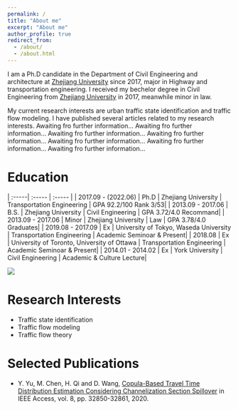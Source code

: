 ```yaml
---
permalink: /
title: "About me"
excerpt: "About me"
author_profile: true
redirect_from: 
  - /about/
  - /about.html
---
```


I am a Ph.D candidate in the Department of Civil Engineering and architecture at [Zhejiang University](https://www.zju.edu.cn) since 2017, major in Highway and transportation engineering. I received my bechelor degree in Civil Engineering from [Zhejiang University](https://www.zju.edu.cn) in 2017, meanwhile minor in law. 

My current research interests are urban traffic state identification and traffic flow modeling. I have published several articles related to my research interests. Awaiting fro further information...  Awaiting fro further information...  Awaiting fro further information...  Awaiting fro further information...  Awaiting fro further information...  Awaiting fro further information...  Awaiting fro further information...  


Education
=====

| :-----| :----- | :----- |
| 2017.09 - (2022.06) | Ph.D  | Zhejiang University | Transportation Engineering | GPA 92.2/100 Rank 3/53|
| 2013.09 - 2017.06 | B.S. | Zhejiang University | Civil Engineering | GPA 3.72/4.0 Recommand|
| 2013.09 - 2017.06  | Minor | Zhejiang University | Law | GPA 3.78/4.0 Graduates|
| 2019.08 - 2017.09 | Ex | University of Tokyo, Waseda University | Transportation Engineering | Academic Seminoar & Present|
| 2018.08  | Ex | University of Toronto, University of Ottawa | Transportation Engineering | Academic Seminoar & Present|
| 2014.01 - 2014.02  | Ex | York University | Civil Engineering | Academic & Culture Lecture|

![](https://i.loli.net/2020/10/04/jevsrXo87FxKDkS.jpg)

Research Interests
======
* Traffic state identification
* Traffic flow modeling  
* Traffic flow theory  


Selected Publications
======
* Y. Yu, M. Chen, H. Qi and D. Wang, [Copula-Based Travel Time Distribution Estimation Considering Channelization Section Spillover](https://ieeexplore.ieee.org/abstract/document/8976161/) in IEEE Access, vol. 8, pp. 32850-32861, 2020.
